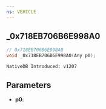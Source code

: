 ```yaml
---
ns: VEHICLE
---
```

## _0x718EB706B6E998A0

```c
// 0x718EB706B6E998A0
void _0x718EB706B6E998A0(Any p0);
```

```
NativeDB Introduced: v1207
```

## Parameters
* **p0**:
